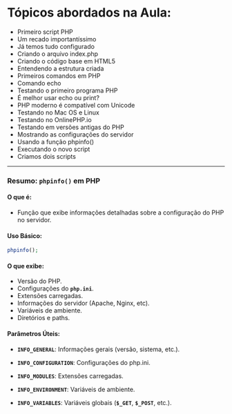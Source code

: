 # Tópicos abordados na Aula:

- Primeiro script PHP
- Um recado importantíssimo
- Já temos tudo configurado
- Criando o arquivo index.php
- Criando o código base em HTML5
- Entendendo a estrutura criada
- Primeiros comandos em PHP
- Comando echo
- Testando o primeiro programa PHP
- É melhor usar echo ou print?
- PHP moderno é compatível com Unicode
- Testando no Mac OS e Linux
- Testando no OnlinePHP.io
- Testando em versões antigas do PHP
- Mostrando as configurações do servidor
- Usando a função phpinfo()
- Executando o novo script
- Criamos dois scripts

---

### Resumo: `phpinfo()` em PHP

#### **O que é:**
- Função que exibe informações detalhadas sobre a configuração do PHP no servidor.

#### **Uso Básico:**
```php
phpinfo();
```

#### O que exibe:
   - Versão do PHP.
   - Configurações do **`php.ini`**.
   - Extensões carregadas.
   - Informações do servidor (Apache, Nginx, etc).
   - Variáveis de ambiente.
   - Diretórios e paths.

#### Parâmetros Úteis:

   - **`INFO_GENERAL`**: Informações gerais (versão, sistema, etc.).

   - **`INFO_CONFIGURATION`**: Configurações do php.ini.

   - **`INFO_MODULES`**: Extensões carregadas.

   - **`INFO_ENVIRONMENT`**: Variáveis de ambiente.

   - **`INFO_VARIABLES`**: Variáveis globais (**`$_GET`**, **`$_POST`**, etc.).